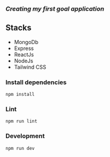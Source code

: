### _Creating my first goal application_

## Stacks

- MongoDb
- Express
- ReactJs
- NodeJs
- Tailwind CSS

### Install dependencies

    npm install

### Lint

    npm run lint

### Development

    npm run dev

